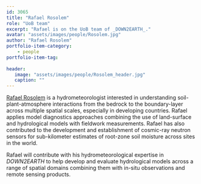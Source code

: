 ```yaml
---
id: 3065
title: "Rafael Rosolem"
role: "UoB team"
excerpt: "Rafael is on the UoB team of _DOWN2EARTH_."
avatar: "assets/images/people/Rosolem.jpg"
author: "Rafael Rosolem"
portfolio-item-category:
    - people
portfolio-item-tag:
    
header:
   image: "assets/images/people/Rosolem_header.jpg"
   caption: ""
---
```


[Rafael Rosolem](http://www.bristol.ac.uk/engineering/people/rafael-rosolem/index.html) is a hydrometeorologist interested in understanding soil-plant-atmosphere interactions from the bedrock to the boundary-layer across multiple spatial scales, especially in developing countries. Rafael applies model diagnostics approaches combining the use of land-surface and hydrological models with fieldwork measurements. Rafael has also contributed to the development and establishment of cosmic-ray neutron sensors for sub-kilometer estimates of root-zone soil moisture across sites in the world. 

Rafael will contribute with his hydrometeorological expertise in _DOWN2EARTH_ to help develop and evaluate hydrological models across a range of spatial domains combining them with in-situ observations and remote sensing products.